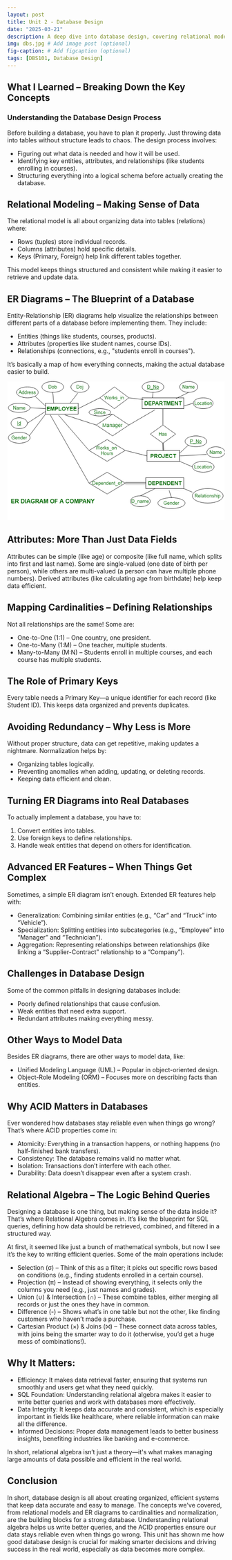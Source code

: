 ```yaml
---
layout: post
title: Unit 2 - Database Design
date: "2025-03-21"
description: A deep dive into database design, covering relational modeling, ER models, cardinalities, primary keys, and schema design.
img: dbs.jpg # Add image post (optional)
fig-caption: # Add figcaption (optional)
tags: [DBS101, Database Design]
---
```


## What I Learned – Breaking Down the Key Concepts
### Understanding the Database Design Process
Before building a database, you have to plan it properly. Just throwing data into tables without structure leads to chaos. The design process involves:
* Figuring out what data is needed and how it will be used.
* Identifying key entities, attributes, and relationships (like students enrolling in courses).
* Structuring everything into a logical schema before actually creating the database.

## Relational Modeling – Making Sense of Data
The relational model is all about organizing data into tables (relations) where:
* Rows (tuples) store individual records.
* Columns (attributes) hold specific details.
* Keys (Primary, Foreign) help link different tables together.

This model keeps things structured and consistent while making it easier to retrieve and update data.

## ER Diagrams – The Blueprint of a Database
Entity-Relationship (ER) diagrams help visualize the relationships between different parts of a database before implementing them. They include:
* Entities (things like students, courses, products).
* Attributes (properties like student names, course IDs).
* Relationships (connections, e.g., "students enroll in courses").

It’s basically a map of how everything connects, making the actual database easier to build.

![erd](/assets/img/ERD.png)

## Attributes: More Than Just Data Fields
Attributes can be simple (like age) or composite (like full name, which splits into first and last name). Some are single-valued (one date of birth per person), while others are multi-valued (a person can have multiple phone numbers). Derived attributes (like calculating age from birthdate) help keep data efficient.

## Mapping Cardinalities – Defining Relationships
Not all relationships are the same! Some are:
* One-to-One (1:1) – One country, one president.
* One-to-Many (1:M) – One teacher, multiple students.
* Many-to-Many (M:N) – Students enroll in multiple courses, and each course has multiple students.



## The Role of Primary Keys
Every table needs a Primary Key—a unique identifier for each record (like Student ID). This keeps data organized and prevents duplicates.

## Avoiding Redundancy – Why Less is More
Without proper structure, data can get repetitive, making updates a nightmare. Normalization helps by:
* Organizing tables logically.
* Preventing anomalies when adding, updating, or deleting records.
* Keeping data efficient and clean.

## Turning ER Diagrams into Real Databases
To actually implement a database, you have to:
1. Convert entities into tables.
2. Use foreign keys to define relationships.
3. Handle weak entities that depend on others for identification.

## Advanced ER Features – When Things Get Complex
Sometimes, a simple ER diagram isn’t enough. Extended ER features help with:
* Generalization: Combining similar entities (e.g., “Car” and “Truck” into “Vehicle”).
* Specialization: Splitting entities into subcategories (e.g., “Employee” into “Manager” and “Technician”).
* Aggregation: Representing relationships between relationships (like linking a “Supplier-Contract” relationship to a “Company”).

## Challenges in Database Design
Some of the common pitfalls in designing databases include:
* Poorly defined relationships that cause confusion.
* Weak entities that need extra support.
* Redundant attributes making everything messy.

## Other Ways to Model Data
Besides ER diagrams, there are other ways to model data, like:

* Unified Modeling Language (UML) – Popular in object-oriented design.
* Object-Role Modeling (ORM) – Focuses more on describing facts than entities.

## Why ACID Matters in Databases
Ever wondered how databases stay reliable even when things go wrong? That’s where ACID properties come in:
* Atomicity: Everything in a transaction happens, or nothing happens (no half-finished bank transfers).
* Consistency: The database remains valid no matter what.
* Isolation: Transactions don’t interfere with each other.
* Durability: Data doesn’t disappear even after a system crash.

## Relational Algebra – The Logic Behind Queries
Designing a database is one thing, but making sense of the data inside it? That’s where Relational Algebra comes in. It’s like the blueprint for SQL queries, defining how data should be retrieved, combined, and filtered in a structured way.

At first, it seemed like just a bunch of mathematical symbols, but now I see it’s the key to writing efficient queries. Some of the main operations include:
* Selection (σ) – Think of this as a filter; it picks out specific rows based on conditions (e.g., finding students enrolled in a certain course).
* Projection (π) – Instead of showing everything, it selects only the columns you need (e.g., just names and grades).
* Union (∪) & Intersection (∩) – These combine tables, either merging all records or just the ones they have in common.
* Difference (-) – Shows what’s in one table but not the other, like finding customers who haven’t made a purchase.
* Cartesian Product (×) & Joins (⨝) – These connect data across tables, with joins being the smarter way to do it (otherwise, you’d get a huge mess of combinations!).

## Why It Matters:
* Efficiency: It makes data retrieval faster, ensuring that systems run smoothly and users get what they need quickly.
* SQL Foundation: Understanding relational algebra makes it easier to write better queries and work with databases more effectively.
* Data Integrity: It keeps data accurate and consistent, which is especially important in fields like healthcare, where reliable information can make all the difference.
* Informed Decisions: Proper data management leads to better business insights, benefiting industries like banking and e-commerce.

In short, relational algebra isn’t just a theory—it's what makes managing large amounts of data possible and efficient in the real world.

## Conclusion
In short, database design is all about creating organized, efficient systems that keep data accurate and easy to manage. The concepts we've covered, from relational models and ER diagrams to cardinalities and normalization, are the building blocks for a strong database. Understanding relational algebra helps us write better queries, and the ACID properties ensure our data stays reliable even when things go wrong. This unit has shown me how good database design is crucial for making smarter decisions and driving success in the real world, especially as data becomes more complex.
